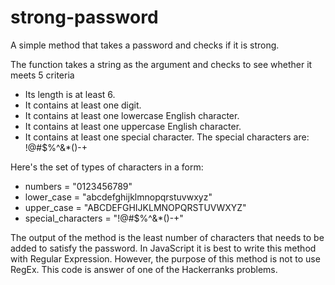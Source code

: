 # strong-password
A simple method that takes a password and checks if it is strong.

The function takes a string as the argument and checks to see whether it meets 5 criteria
- Its length is at least 6.
- It contains at least one digit.
- It contains at least one lowercase English character.
- It contains at least one uppercase English character.
- It contains at least one special character. The special characters are: !@#$%^&*()-+

Here's the set of types of characters in a form:
- numbers = "0123456789"
- lower_case = "abcdefghijklmnopqrstuvwxyz"
- upper_case = "ABCDEFGHIJKLMNOPQRSTUVWXYZ"
- special_characters = "!@#$%^&*()-+"


The output of the method is the least number of characters that needs to be added to satisfy the password.
In JavaScript it is best to write this method with Regular Expression. However, the purpose of this method is not to use RegEx.
This code is answer of one of the Hackerranks problems.

